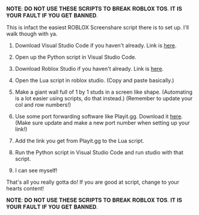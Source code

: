 𝐍𝐎𝐓𝐄: 𝐃𝐎 𝐍𝐎𝐓 𝐔𝐒𝐄 𝐓𝐇𝐄𝐒𝐄 𝐒𝐂𝐑𝐈𝐏𝐓𝐒 𝐓𝐎 𝐁𝐑𝐄𝐀𝐊 𝐑𝐎𝐁𝐋𝐎𝐗 𝐓𝐎𝐒. 𝐈𝐓 𝐈𝐒 𝐘𝐎𝐔𝐑 𝐅𝐀𝐔𝐋𝐓 𝐈𝐅 𝐘𝐎𝐔 𝐆𝐄𝐓 𝐁𝐀𝐍𝐍𝐄𝐃.


This is infact the easiest ROBLOX Screenshare script there is to set up. I'll walk though with ya.

1. Download Visual Studio Code if you haven't already. Link is [here](https://code.visualstudio.com/).

2. Open up the Python script in Visual Studio Code.

3. Download Roblox Studio if you haven't already. Link is [here](https://www.roblox.com/download).

4. Open the Lua script in roblox studio. (Copy and paste basically.)

5. Make a giant wall full of 1 by 1 studs in a screen like shape. (Automating is a lot easier using scripts, do that instead.) (Remember to update your col and row numbers!)

6. Use some port forwarding software like Playit.gg. Download it [here](https://playit.gg/). (Make sure update and make a new port number when setting up your link!)

7. Add the link you get from Playit.gg to the Lua script.

8. Run the Python script in Visual Studio Code and run studio with that script.

9. I can see myself!

That's all you really gotta do! If you are good at script, change to your hearts content!


𝐍𝐎𝐓𝐄: 𝐃𝐎 𝐍𝐎𝐓 𝐔𝐒𝐄 𝐓𝐇𝐄𝐒𝐄 𝐒𝐂𝐑𝐈𝐏𝐓𝐒 𝐓𝐎 𝐁𝐑𝐄𝐀𝐊 𝐑𝐎𝐁𝐋𝐎𝐗 𝐓𝐎𝐒. 𝐈𝐓 𝐈𝐒 𝐘𝐎𝐔𝐑 𝐅𝐀𝐔𝐋𝐓 𝐈𝐅 𝐘𝐎𝐔 𝐆𝐄𝐓 𝐁𝐀𝐍𝐍𝐄𝐃.

